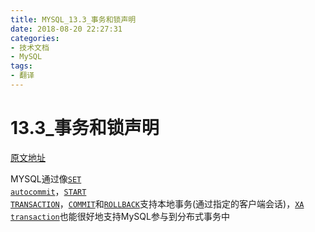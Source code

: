 ```yaml
---
title: MYSQL_13.3_事务和锁声明
date: 2018-08-20 22:27:31
categories:
- 技术文档
- MySQL
tags:
- 翻译
---
```

# 13.3_事务和锁声明
[原文地址](https://dev.mysql.com/doc/refman/8.0/en/sql-syntax-transactions.html)

MYSQL通过像<code>[SET autocommit](https://dev.mysql.com/doc/refman/8.0/en/commit.html)</code>，<code>[START TRANSACTION](https://dev.mysql.com/doc/refman/8.0/en/commit.html)</code>，<code>[COMMIT](https://dev.mysql.com/doc/refman/8.0/en/commit.html)</code>和<code>[ROLLBACK](https://dev.mysql.com/doc/refman/8.0/en/commit.html)</code>支持本地事务(通过指定的客户端会话)，<code>[XA transaction]()</code>也能很好地支持MySQL参与到分布式事务中
